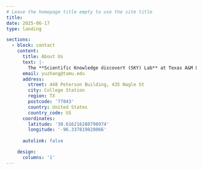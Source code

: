 ```yaml
---
# Leave the homepage title empty to use the site title
title:
date: 2025-06-17
type: landing

sections:
  - block: contact
    content:
      title: About Us
      text: |-
        The **Scientific Knowledge discoverY (SKY) Lab** at Texas A&M University, directed by Prof. [Yu Zhang](https://yuzhimanhua.github.io), focuses on data mining, natural language processing, and their applications in scientific literature analysis. Our long-term goal is to develop intelligent systems that can process, interpret, and analyze both textual and non-textual scientific data in a more human-like manner, thereby accelerating innovation across scientific disciplines.
      email: yuzhang@tamu.edu
      address:
        street: 448 Peterson Building, 435 Nagle St
        city: College Station
        region: TX
        postcode: '77843'
        country: United States
        country_code: US
      coordinates:
        latitude: '30.616216288798974'
        longitude: '-96.337819828066'
    
      autolink: false

    design:
      columns: '1'
---
```

